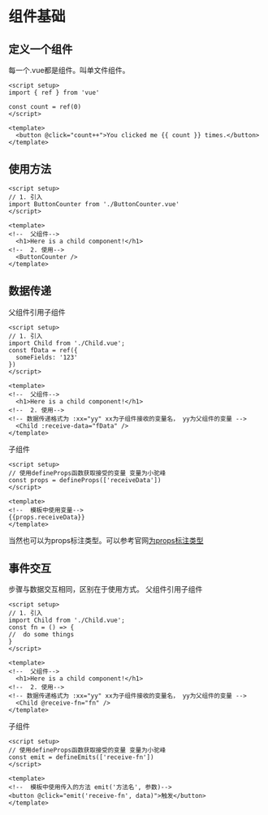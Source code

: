 # 组件基础
## 定义一个组件
每一个.vue都是组件。叫单文件组件。
```vue
<script setup>
import { ref } from 'vue'

const count = ref(0)
</script>

<template>
  <button @click="count++">You clicked me {{ count }} times.</button>
</template>
```

## 使用方法
```vue
<script setup>
// 1. 引入
import ButtonCounter from './ButtonCounter.vue'
</script>

<template>
<!--  父组件-->
  <h1>Here is a child component!</h1>
<!--  2. 使用-->
  <ButtonCounter />
</template>
```

## 数据传递
父组件引用子组件
```vue
<script setup>
// 1. 引入
import Child from './Child.vue';
const fData = ref({
  someFields: '123'
})
</script>

<template>
<!--  父组件-->
  <h1>Here is a child component!</h1>
<!--  2. 使用-->
<!-- 数据传递格式为 :xx="yy" xx为子组件接收的变量名， yy为父组件的变量 -->
  <Child :receive-data="fData" />
</template>
```

子组件
```vue
<script setup>
// 使用defineProps函数获取接受的变量 变量为小驼峰
const props = defineProps(['receiveData'])
</script>

<template>
<!--  模板中使用变量-->
{{props.receiveData}}
</template>
```
当然也可以为props标注类型。可以参考官网[为props标注类型](https://cn.vuejs.org/guide/typescript/composition-api.html#typing-component-props)

## 事件交互
步骤与数据交互相同，区别在于使用方式。
父组件引用子组件
```vue
<script setup>
// 1. 引入
import Child from './Child.vue';
const fn = () => {
//  do some things
}
</script>

<template>
<!--  父组件-->
  <h1>Here is a child component!</h1>
<!--  2. 使用-->
<!-- 数据传递格式为 :xx="yy" xx为子组件接收的变量名， yy为父组件的变量 -->
  <Child @receive-fn="fn" />
</template>
```

子组件
```vue
<script setup>
// 使用defineProps函数获取接受的变量 变量为小驼峰
const emit = defineEmits(['receive-fn'])
</script>

<template>
<!--  模板中使用传入的方法 emit('方法名', 参数)-->
<button @click="emit('receive-fn', data)">触发</button>
</template>
```

